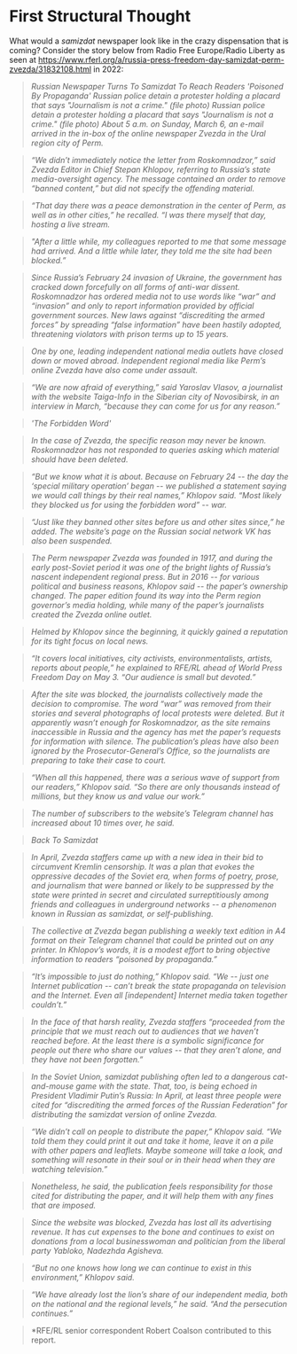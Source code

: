 # First Structural Thought

What would a *samizdat* newspaper look like in the crazy dispensation that is coming?  Consider the story below from Radio Free Europe/Radio Liberty as seen at <https://www.rferl.org/a/russia-press-freedom-day-samizdat-perm-zvezda/31832108.html> in 2022:

>*Russian Newspaper Turns To Samizdat To Reach Readers 'Poisoned By Propaganda'
Russian police detain a protester holding a placard that says "Journalism is not a crime." (file photo)
Russian police detain a protester holding a placard that says "Journalism is not a crime." (file photo)
About 5 a.m. on Sunday, March 6, an e-mail arrived in the in-box of the online newspaper Zvezda in the Ural region city of Perm.*

>*“We didn’t immediately notice the letter from Roskomnadzor,” said Zvezda Editor in Chief Stepan Khlopov, referring to Russia’s state media-oversight agency. The message contained an order to remove “banned content,” but did not specify the offending material.*

>*“That day there was a peace demonstration in the center of Perm, as well as in other cities,” he recalled. “I was there myself that day, hosting a live stream.*

>*"After a little while, my colleagues reported to me that some message had arrived. And a little while later, they told me the site had been blocked.”*

>*Since Russia’s February 24 invasion of Ukraine, the government has cracked down forcefully on all forms of anti-war dissent. Roskomnadzor has ordered media not to use words like “war” and “invasion” and only to report information provided by official government sources. New laws against “discrediting the armed forces” by spreading “false information” have been hastily adopted, threatening violators with prison terms up to 15 years.*

>*One by one, leading independent national media outlets have closed down or moved abroad. Independent regional media like Perm’s online Zvezda have also come under assault.*

>*“We are now afraid of everything,” said Yaroslav Vlasov, a journalist with the website Taiga-Info in the Siberian city of Novosibirsk, in an interview in March, “because they can come for us for any reason.”*

>*'The Forbidden Word'*

>*In the case of Zvezda, the specific reason may never be known. Roskomnadzor has not responded to queries asking which material should have been deleted.*

>*“But we know what it is about. Because on February 24 -- the day the ‘special military operation’ began -- we published a statement saying we would call things by their real names,” Khlopov said. “Most likely they blocked us for using the forbidden word” -- war.*

>*“Just like they banned other sites before us and other sites since,” he added. The website’s page on the Russian social network VK has also been suspended.*

>*The Perm newspaper Zvezda was founded in 1917, and during the early post-Soviet period it was one of the bright lights of Russia’s nascent independent regional press. But in 2016 -- for various political and business reasons, Khlopov said -- the paper’s ownership changed. The paper edition found its way into the Perm region governor’s media holding, while many of the paper’s journalists created the Zvezda online outlet.*

>*Helmed by Khlopov since the beginning, it quickly gained a reputation for its tight focus on local news.*

>*“It covers local initiatives, city activists, environmentalists, artists, reports about people,” he explained to RFE/RL ahead of World Press Freedom Day on May 3. “Our audience is small but devoted.”*

>*After the site was blocked, the journalists collectively made the decision to compromise. The word “war” was removed from their stories and several photographs of local protests were deleted. But it apparently wasn’t enough for Roskomnadzor, as the site remains inaccessible in Russia and the agency has met the paper’s requests for information with silence. The publication’s pleas have also been ignored by the Prosecutor-General’s Office, so the journalists are preparing to take their case to court.*

>*“When all this happened, there was a serious wave of support from our readers,” Khlopov said. “So there are only thousands instead of millions, but they know us and value our work.”*

>*The number of subscribers to the website’s Telegram channel has increased about 10 times over, he said.*

>*Back To Samizdat*

>*In April, Zvezda staffers came up with a new idea in their bid to circumvent Kremlin censorship. It was a plan that evokes the oppressive decades of the Soviet era, when forms of poetry, prose, and journalism that were banned or likely to be suppressed by the state were printed in secret and circulated surreptitiously among friends and colleagues in underground networks -- a phenomenon known in Russian as samizdat, or self-publishing.*

>*The collective at Zvezda began publishing a weekly text edition in A4 format on their Telegram channel that could be printed out on any printer. In Khlopov’s words, it is a modest effort to bring objective information to readers “poisoned by propaganda.”*

>*“It’s impossible to just do nothing,” Khlopov said. “We -- just one Internet publication -- can’t break the state propaganda on television and the Internet. Even all [independent] Internet media taken together couldn’t.”*

>*In the face of that harsh reality, Zvezda staffers “proceeded from the principle that we must reach out to audiences that we haven’t reached before. At the least there is a symbolic significance for people out there who share our values -- that they aren’t alone, and they have not been forgotten.”*

>*In the Soviet Union, samizdat publishing often led to a dangerous cat-and-mouse game with the state. That, too, is being echoed in President Vladimir Putin’s Russia: In April, at least three people were cited for “discrediting the armed forces of the Russian Federation” for distributing the samizdat version of online Zvezda.*

>*“We didn’t call on people to distribute the paper,” Khlopov said. “We told them they could print it out and take it home, leave it on a pile with other papers and leaflets. Maybe someone will take a look, and something will resonate in their soul or in their head when they are watching television.”*

>*Nonetheless, he said, the publication feels responsibility for those cited for distributing the paper, and it will help them with any fines that are imposed.*

>*Since the website was blocked, Zvezda has lost all its advertising revenue. It has cut expenses to the bone and continues to exist on donations from a local businesswoman and politician from the liberal party Yabloko, Nadezhda Agisheva.*

>*“But no one knows how long we can continue to exist in this environment,” Khlopov said.*

>*“We have already lost the lion’s share of our independent media, both on the national and the regional levels,” he said. “And the persecution continues.”*

>*RFE/RL senior correspondent Robert Coalson contributed to this report.
